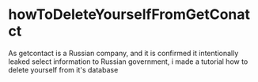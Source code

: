 # howToDeleteYourselfFromGetConatct
As getcontact is a Russian company, and it is confirmed it intentionally leaked select information to Russian government, i made a tutorial how to delete yourself from it's database

